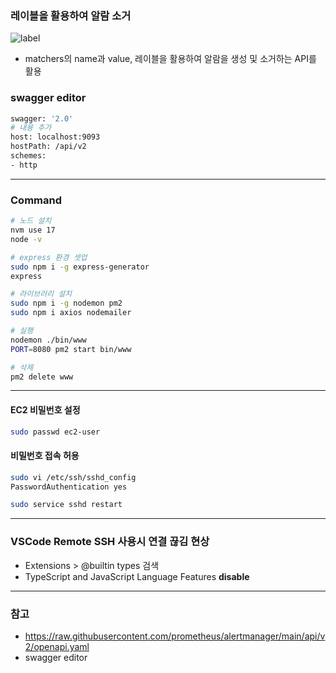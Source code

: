 ### 레이블을 활용하여 알람 소거

![label](https://user-images.githubusercontent.com/77400522/226162069-754e66dd-3029-4978-b809-1a398b7c3428.png)

- matchers의 name과 value, 레이블을 활용하여 알람을 생성 및 소거하는 API를 활용

### swagger editor

```bash
swagger: '2.0'
# 내용 추가
host: localhost:9093
hostPath: /api/v2
schemes:
- http
```

---

### Command

```bash
# 노드 설치
nvm use 17
node -v

# express 환경 셋업
sudo npm i -g express-generator
express

# 라이브러리 설치
sudo npm i -g nodemon pm2
sudo npm i axios nodemailer

# 실행
nodemon ./bin/www
PORT=8080 pm2 start bin/www

# 삭제
pm2 delete www

```

---

#### EC2 비밀번호 설정

```bash
sudo passwd ec2-user
```

#### 비밀번호 접속 허용

```bash
sudo vi /etc/ssh/sshd_config
PasswordAuthentication yes
```

```bash
sudo service sshd restart
```

---

### VSCode Remote SSH 사용시 연결 끊김 현상

- Extensions > @builtin types 검색
- TypeScript and JavaScript Language Features **disable**

---

### 참고

- https://raw.githubusercontent.com/prometheus/alertmanager/main/api/v2/openapi.yaml
- swagger editor
